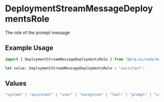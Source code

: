 # DeploymentStreamMessageDeploymentsRole

The role of the prompt message

## Example Usage

```typescript
import { DeploymentStreamMessageDeploymentsRole } from "@orq-ai/node/models/operations";

let value: DeploymentStreamMessageDeploymentsRole = "assistant";
```

## Values

```typescript
"system" | "assistant" | "user" | "exception" | "tool" | "prompt" | "correction" | "expected_output"
```